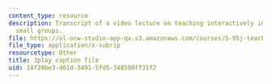```yaml
---
content_type: resource
description: Transcript of a video lecture on teaching interactively in large and
  small groups.
file: https://ol-ocw-studio-app-qa.s3.amazonaws.com/courses/5-95j-teaching-college-level-science-and-engineering-spring-2009/18f20be3d61d34915fd5348598ff31f2_5uTd3WzQulo.srt
file_type: application/x-subrip
resourcetype: Other
title: 3play caption file
uid: 18f20be3-d61d-3491-5fd5-348598ff31f2
---
```

